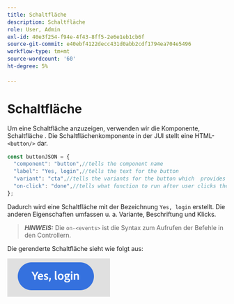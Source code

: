 ```yaml
---
title: Schaltfläche
description: Schaltfläche
role: User, Admin
exl-id: 40e3f254-f94e-4f43-8ff5-2e6e1eb1cb6f
source-git-commit: e40ebf4122decc431d0abb2cdf1794ea704e5496
workflow-type: tm+mt
source-wordcount: '60'
ht-degree: 5%

---
```


# Schaltfläche

Um eine Schaltfläche anzuzeigen, verwenden wir die Komponente, Schaltfläche .
Die Schaltflächenkomponente in der JUI stellt eine HTML-`<button/>` dar.

```js title="buttonJSON.js"
const buttonJSON = {
  "component": "button",//tells the component name
  "label": "Yes, login",//tells the text for the button
  "variant": "cta",//tells the variants for the button which  provides default styles
  "on-click": "done",//tells what function to run after user clicks the button
};
```

Dadurch wird eine Schaltfläche mit der Bezeichnung `Yes, login` erstellt. Die anderen Eigenschaften umfassen u. a. Variante, Beschriftung und Klicks.
> **_HINWEIS:_** Die `on-<events>` ist die Syntax zum Aufrufen der Befehle in den Controllern.

Die gerenderte Schaltfläche sieht wie folgt aus:

![button](imgs/yes_login_button.png "button")

